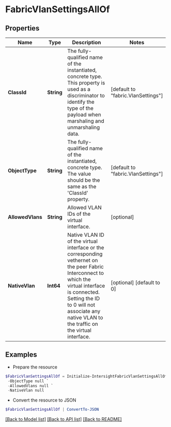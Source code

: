 # FabricVlanSettingsAllOf
## Properties

Name | Type | Description | Notes
------------ | ------------- | ------------- | -------------
**ClassId** | **String** | The fully-qualified name of the instantiated, concrete type. This property is used as a discriminator to identify the type of the payload when marshaling and unmarshaling data. | [default to "fabric.VlanSettings"]
**ObjectType** | **String** | The fully-qualified name of the instantiated, concrete type. The value should be the same as the &#39;ClassId&#39; property. | [default to "fabric.VlanSettings"]
**AllowedVlans** | **String** | Allowed VLAN IDs of the virtual interface. | [optional] 
**NativeVlan** | **Int64** | Native VLAN ID of the virtual interface or the corresponding vethernet on the peer Fabric Interconnect to which the virtual interface is connected. Setting the ID to 0 will not associate any native VLAN to the traffic on the virtual interface. | [optional] [default to 0]

## Examples

- Prepare the resource
```powershell
$FabricVlanSettingsAllOf = Initialize-IntersightFabricVlanSettingsAllOf  -ClassId null `
 -ObjectType null `
 -AllowedVlans null `
 -NativeVlan null
```

- Convert the resource to JSON
```powershell
$FabricVlanSettingsAllOf | ConvertTo-JSON
```

[[Back to Model list]](../README.md#documentation-for-models) [[Back to API list]](../README.md#documentation-for-api-endpoints) [[Back to README]](../README.md)

